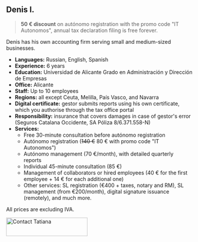 ## Denis I.

> **50 € discount** on autónomo registration with the promo code "IT Autonomos", annual tax declaration filing is free
> forever.

Denis has his own accounting firm serving small and medium-sized businesses.

- **Languages:** Russian, English, Spanish
- **Experience:** 6 years
- **Education:** Universidad de Alicante Grado en Administración y Dirección de Empresas
- **Office:** Alicante
- **Staff:** Up to 10 employees
- **Regions:** all except Ceuta, Melilla, País Vasco, and Navarra
- **Digital certificate:** gestor submits reports using his own certificate, which you authorise through the tax office
  portal
- **Responsibility:** insurance that covers damages in case of gestor's error (Seguros Catalana Occidente, SA Póliza
  8/6.371.558-N)
- **Services:**
    - Free 30-minute consultation before autónomo registration
    - Autónomo registration (<s>140 €</s> 80 € with promo code "IT Autonomos")
    - Autónomo management (70 €/month), with detailed quarterly reports
    - Individual 45-minute consultation (85 €)
    - Management of collaborators or hired employees (40 € for the first employee + 14 € for each additional one)
    - Other services: SL registration (€400 + taxes, notary and RM), SL management (from €200/month), digital
      signature issuance (remotely), and much more.

All prices are excluding IVA.

<div class="hs-cta-embed hs-cta-simple-placeholder hs-cta-embed-191039291605"
  style="max-width:100%; max-height:100%; width:220px;height:50px" data-hubspot-wrapper-cta-id="191039291605">
  <a href="https://cta-eu1.hubspot.com/web-interactives/public/v1/track/redirect?encryptedPayload=AVxigLLip4oH7raAYu1wXOdifiiEZYY5P6tTy81nx3N9RhEtX4HyAmBhApt1MoPfE0KXQMCAyI7S4LiGjEJUPiDET10kjCze1l12iChlC%2FlFZ1VqzLCPGdm0u2okRMqvyYjAl481mbz44VeueBBD5CBgU5lEGQ%3D%3D&webInteractiveContentId=191039291605&portalId=145459200" target="_blank" rel="noopener" crossorigin="anonymous">
    <img alt="Contact Tatiana" loading="lazy" src="https://hubspot-no-cache-eu1-prod.s3.amazonaws.com/cta/default/145459200/interactive-191039291605.png" style="height: 100%; width: 100%; object-fit: fill"
      onerror="this.style.display='none'" />
  </a>
</div>
